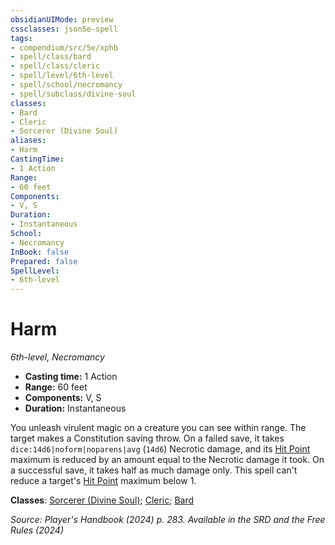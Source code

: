 ```yaml
---
obsidianUIMode: preview
cssclasses: json5e-spell
tags:
- compendium/src/5e/xphb
- spell/class/bard
- spell/class/cleric
- spell/level/6th-level
- spell/school/necromancy
- spell/subclass/divine-soul
classes:
- Bard
- Cleric
- Sorcerer (Divine Soul)
aliases:
- Harm
CastingTime: 
- 1 Action
Range:
- 60 feet
Components:
- V, S
Duration:
- Instantaneous
School:
- Necromancy
InBook: false
Prepared: false
SpellLevel:
- 6th-level
---
```

# Harm
*6th-level, Necromancy*  


- **Casting time:** 1 Action
- **Range:** 60 feet
- **Components:** V, S
- **Duration:** Instantaneous

You unleash virulent magic on a creature you can see within range. The target makes a Constitution saving throw. On a failed save, it takes `dice:14d6|noform|noparens|avg` (`14d6`) Necrotic damage, and its [Hit Point](/3-Mechanics/CLI/variant-rules/hit-points-xphb.md) maximum is reduced by an amount equal to the Necrotic damage it took. On a successful save, it takes half as much damage only. This spell can't reduce a target's [Hit Point](/3-Mechanics/CLI/variant-rules/hit-points-xphb.md) maximum below 1.

**Classes**: [Sorcerer (Divine Soul)](/3-Mechanics/CLI/lists/list-spells-classes-divine-soul-xge.md "subclass=XGE;class=XPHB"); [Cleric](/3-Mechanics/CLI/lists/list-spells-classes-cleric.md); [Bard](/3-Mechanics/CLI/lists/list-spells-classes-bard.md)

*Source: Player's Handbook (2024) p. 283. Available in the <span title='Systems Reference Document (5.2)'>SRD</span> and the Free Rules (2024)*